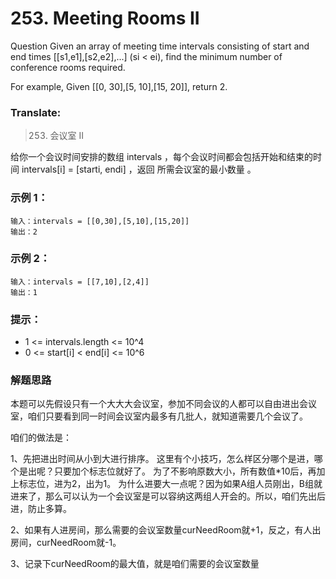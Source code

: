 # 253. Meeting Rooms II

Question Given an array of meeting time intervals consisting of start and end times [[s1,e1],[s2,e2],...] (si < ei),
find the minimum number of conference rooms required.

For example, Given [[0, 30],[5, 10],[15, 20]], return 2.

### Translate:

> 253. 会议室 II

给你一个会议时间安排的数组 intervals ，每个会议时间都会包括开始和结束的时间 intervals[i] = [starti, endi] ，返回 所需会议室的最小数量 。

### 示例 1：

```
输入：intervals = [[0,30],[5,10],[15,20]]
输出：2
```

### 示例 2：

```
输入：intervals = [[7,10],[2,4]]
输出：1
```

### 提示：

* 1 <= intervals.length <= 10^4 
* 0 <= start[i] < end[i] <= 10^6


### 解题思路
本题可以先假设只有一个大大大会议室，参加不同会议的人都可以自由进出会议室，咱们只要看到同一时间会议室内最多有几批人，就知道需要几个会议了。

咱们的做法是：

1、先把进出时间从小到大进行排序。
这里有个小技巧，怎么样区分哪个是进，哪个是出呢？只要加个标志位就好了。
为了不影响原数大小，所有数值*10后，再加上标志位，进为2，出为1。
为什么进要大一点呢？因为如果A组人员刚出，B组就进来了，那么可以认为一个会议室是可以容纳这两组人开会的。所以，咱们先出后进，防止多算。

2、如果有人进房间，那么需要的会议室数量curNeedRoom就+1，反之，有人出房间，curNeedRoom就-1。

3、记录下curNeedRoom的最大值，就是咱们需要的会议室数量
